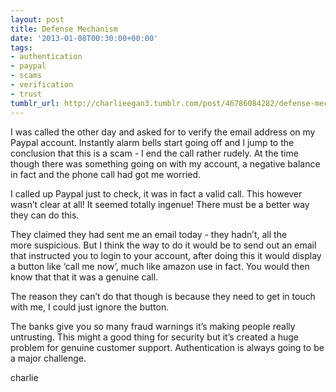 ```yaml
---
layout: post
title: Defense Mechanism
date: '2013-01-08T00:30:00+00:00'
tags:
- authentication
- paypal
- scams
- verification
- trust
tumblr_url: http://charlieegan3.tumblr.com/post/46786084282/defense-mechanism
---
```

I was called the other day and asked for to verify the email address on my Paypal account. Instantly alarm bells start going off and I jump to the conclusion that this is a scam - I end the call rather rudely. At the time though there was something going on with my account, a negative balance in fact and the phone call had got me worried.

I called up Paypal just to check, it was in fact a valid call. This however wasn’t clear at all! It seemed totally ingenue! There must be a better way they can do this.

They claimed they had sent me an email today - they hadn’t, all the more suspicious. But I think the way to do it would be to send out an email that instructed you to login to your account, after doing this it would display a button like ‘call me now’, much like amazon use in fact. You would then know that that it was a genuine call.

The reason they can’t do that though is because they need to get in touch with me, I could just ignore the button.

The banks give you so many fraud warnings it’s making people really untrusting. This might a good thing for security but it’s created a huge problem for genuine customer support. Authentication is always going to be a major challenge.

charlie